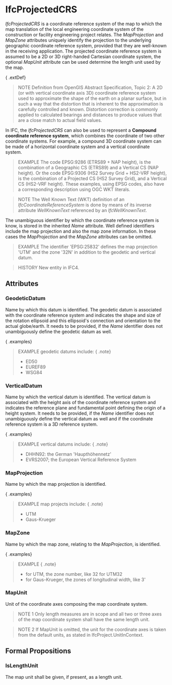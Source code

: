 # IfcProjectedCRS

_IfcProjectedCRS_ is a coordinate reference system of the map to which the map translation of the local engineering coordinate system of the construction or facility engineering project relates. The _MapProjection_ and _MapZone_ attributes uniquely identify the projection to the underlying geographic coordinate reference system, provided that they are well-known in the receiving application. The projected coordinate reference system is assumed to be a 2D or 3D right-handed Cartesian coordinate system, the optional _MapUnit_ attribute can be used determine the length unit used by the map.

{ .extDef}
> NOTE  Definition from OpenGIS Abstract Specification, Topic 2:
> A 2D (or with vertical coordinate axis 3D) coordinate reference system used to approximate the shape of the earth on a planar surface, but in such a way that the distortion that is inherent to the approximation is carefully controlled and known. Distortion correction is commonly applied to calculated bearings and distances to produce values that are a close match to actual field values.

In IFC, the _IfcProjectedCRS_ can also be used to represent a **Compound coordinate reference system**, which combines the coordinate of two other coordinate systems. For example, a compound 3D coordinate system can be made of a horizontal coordinate system and a vertical coordinate system.

> EXAMPLE  The code EPSG:9286 (ETRS89 + NAP height), is the combination of a Geographic CS (ETRS89) and a Vertical CS (NAP height). Or the code EPSG:9306 (HS2 Survey Grid + HS2-VRF height), is the combination of a Projected CS (HS2 Survey Grid), and a Vertical CS (HS2-VRF height). These examples, using EPSG codes, also have a corresponding description using OGC WKT literals.

> NOTE  The Well Known Text (WKT) definition of an _IfcCoordinateReferenceSystem_ is done by means of its inverse attribute *WellKnownText* referenced by an _IfcWellKnownText_.

The unambiguous identifier by which the coordinate reference system is know, is stored in the inherited _Name_ attribute. Well defined identifiers include the map projection and also the map zone information. In these cases the _MapProjection_ and the _MapZone_ attributes can be omitted.

> EXAMPLE  The identifier 'EPSG:25832' defines the map projection 'UTM' and the zone '32N' in addition to the geodetic and vertical datum.

> HISTORY  New entity in IFC4.

## Attributes

### GeodeticDatum
Name by which this datum is identified. The geodetic datum is associated with the coordinate reference system and indicates the shape and size of the rotation ellipsoid and this ellipsoid's connection and orientation to the actual globe/earth. It needs to be provided, if the _Name_ identifier does not unambiguously define the geodetic datum as well.

{ .examples}
> EXAMPLE  geodetic datums include: { .note}
> * ED50
> * EUREF89
> * WSG84

### VerticalDatum
Name by which the vertical datum is identified. The vertical datum is associated with the height axis of the coordinate reference system and indicates the reference plane and fundamental point defining the origin of a height system. It needs to be provided, if the _Name_ identifier does not unambiguously define the vertical datum as well and if the coordinate reference system is a 3D reference system.

{ .examples}
> EXAMPLE  vertical datums include: { .note}
> * DHHN92: the German 'Haupth&ouml;hennetz'
> * EVRS2007; the European Vertical Reference System

### MapProjection
Name by which the map projection is identified.

{ .examples}
> EXAMPLE  map projects include: { .note}
> * UTM
> * Gaus-Krueger

### MapZone
Name by which the map zone, relating to the _MapProjection_, is identified.

{ .examples}
> EXAMPLE  { .note}
> * for UTM, the zone number, like 32 for UTM32
> * for Gaus-Krueger, the zones of longitudinal width, like 3'

### MapUnit

Unit of the coordinate axes composing the map coordinate system.

> NOTE 1  Only length measures are in scope and all two or three axes of the map coordinate system shall have the same length unit.

> NOTE 2  If MapUnit is omitted, the unit for the coordinate axes is taken from the default units, as stated in IfcProject.UnitInContext.

## Formal Propositions

### IsLengthUnit
The map unit shall be given, if present, as a length unit.
